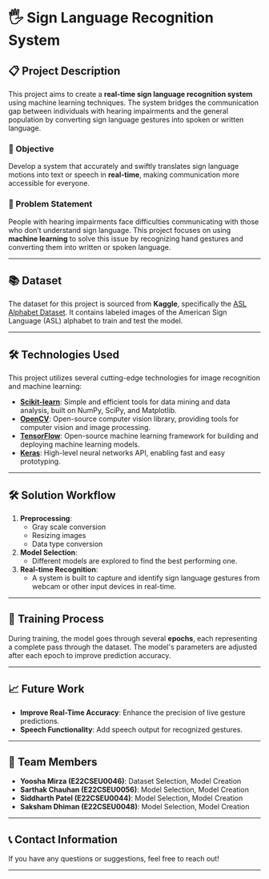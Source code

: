 # 🖐️ Sign Language Recognition System

## 📋 Project Description

This project aims to create a **real-time sign language recognition system** using machine learning techniques. The system bridges the communication gap between individuals with hearing impairments and the general population by converting sign language gestures into spoken or written language.

### 🚀 Objective
Develop a system that accurately and swiftly translates sign language motions into text or speech in **real-time**, making communication more accessible for everyone.

### 🧩 Problem Statement
People with hearing impairments face difficulties communicating with those who don’t understand sign language. This project focuses on using **machine learning** to solve this issue by recognizing hand gestures and converting them into written or spoken language.

---

## 📚 Dataset

The dataset for this project is sourced from **Kaggle**, specifically the [ASL Alphabet Dataset](https://www.kaggle.com/grassknoted/asl-alphabet). It contains labeled images of the American Sign Language (ASL) alphabet to train and test the model.

---

## 🛠️ Technologies Used

This project utilizes several cutting-edge technologies for image recognition and machine learning:

- **[Scikit-learn](https://scikit-learn.org/)**: Simple and efficient tools for data mining and data analysis, built on NumPy, SciPy, and Matplotlib.
- **[OpenCV](https://opencv.org/)**: Open-source computer vision library, providing tools for computer vision and image processing.
- **[TensorFlow](https://www.tensorflow.org/)**: Open-source machine learning framework for building and deploying machine learning models.
- **[Keras](https://keras.io/)**: High-level neural networks API, enabling fast and easy prototyping.

---

## 🛠️ Solution Workflow

1. **Preprocessing**: 
   - Gray scale conversion
   - Resizing images
   - Data type conversion
2. **Model Selection**: 
   - Different models are explored to find the best performing one.
3. **Real-time Recognition**: 
   - A system is built to capture and identify sign language gestures from webcam or other input devices in real-time.

---

## 🔧 Training Process

During training, the model goes through several **epochs**, each representing a complete pass through the dataset. The model's parameters are adjusted after each epoch to improve prediction accuracy.

---

## 📈 Future Work

- **Improve Real-Time Accuracy**: Enhance the precision of live gesture predictions.
- **Speech Functionality**: Add speech output for recognized gestures.

---

## 👥 Team Members

- **Yoosha Mirza (E22CSEU0046)**: Dataset Selection, Model Creation
- **Sarthak Chauhan (E22CSEU0056)**: Model Selection, Model Creation
- **Siddharth Patel (E22CSEU0044)**: Model Selection, Model Creation
- **Saksham Dhiman (E22CSEU0048)**: Model Selection, Model Creation

---

## 📞 Contact Information

If you have any questions or suggestions, feel free to reach out!

---

